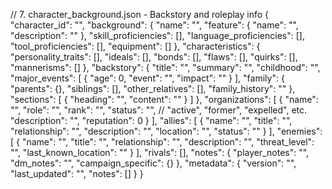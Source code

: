 // 7. character_background.json - Backstory and roleplay info
{
  "character_id": "",
  "background": {
    "name": "",
    "feature": {
      "name": "",
      "description": ""
    },
    "skill_proficiencies": [],
    "language_proficiencies": [],
    "tool_proficiencies": [],
    "equipment": []
  },
  "characteristics": {
    "personality_traits": [],
    "ideals": [],
    "bonds": [],
    "flaws": [],
    "quirks": [],
    "mannerisms": []
  },
  "backstory": {
    "title": "",
    "summary": "",
    "childhood": "",
    "major_events": [
      {
        "age": 0,
        "event": "",
        "impact": ""
      }
    ],
    "family": {
      "parents": {},
      "siblings": [],
      "other_relatives": [],
      "family_history": ""
    },
    "sections": [
      {
        "heading": "",
        "content": ""
      }
    ]
  },
  "organizations": [
    {
      "name": "",
      "role": "",
      "rank": "",
      "status": "", // "active", "former", "expelled", etc.
      "description": "",
      "reputation": 0
    }
  ],
  "allies": [
    {
      "name": "",
      "title": "",
      "relationship": "",
      "description": "",
      "location": "",
      "status": ""
    }
  ],
  "enemies": [
    {
      "name": "",
      "title": "",
      "relationship": "",
      "description": "",
      "threat_level": "",
      "last_known_location": ""
    }
  ],
  "rivals": [],
  "notes": {
    "player_notes": "",
    "dm_notes": "",
    "campaign_specific": {}
  },
  "metadata": {
    "version": "",
    "last_updated": "",
    "notes": []
  }
}